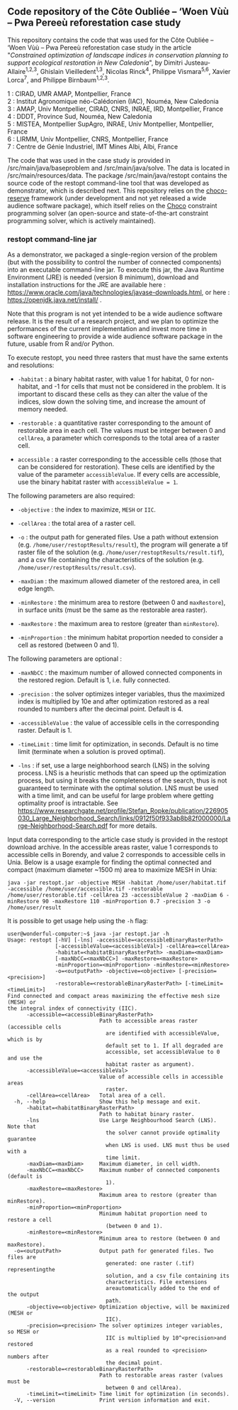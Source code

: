 ## Code repository of the Côte Oubliée – ‘Woen Vùù – Pwa Pereeù reforestation case study

This repository contains the code that was used for the Côte Oubliée – ‘Woen Vùù – Pwa Pereeù reforestation case study in the article "*Constrained optimization of landscape indices in conservation planning to support ecological restoration in New Caledonia*", by Dimitri Justeau-Allaire<sup>1,2,3</sup>, Ghislain Vieilledent<sup>1,3</sup>, Nicolas Rinck<sup>4</sup>, Philippe Vismara<sup>5,6</sup>, Xavier Lorca<sup>7</sup>, and Philippe Birnbaum<sup>1,2,3</sup>.

1 : CIRAD, UMR AMAP, Montpellier, France\
2 : Institut Agronomique néo-Calédonien (IAC), Nouméa, New Caledonia\
3 : AMAP, Univ Montpellier, CIRAD, CNRS, INRAE, IRD, Montpellier, France\
4 : DDDT, Province Sud, Nouméa, New Caledonia\
5 : MISTEA, Montpellier SupAgro, INRAE, Univ Montpellier, Montpellier, France\
6 : LIRMM, Univ Montpellier, CNRS, Montpellier, France\
7 : Centre de Génie Industriel, IMT Mines Albi, Albi, France

The code that was used in the case study is provided in /src/main/java/baseproblem and /src/main/java/solve. The data is located in /src/main/resources/data. The package /src/main/java/restopt contains the source code of the restopt command-line tool that was developed as demonstrator, which is described next. This repository relies on the [choco-reserve](https://github.com/dimitri-justeau/choco-reserve) framework (under development and not yet released a wide audience software package), which itself relies on the [Choco](https://github.com/chocoteam/choco-solver) constraint programming solver (an open-source and state-of-the-art constraint programming solver, which is actively maintained). 

### restopt command-line jar 

As a demonstrator, we packaged a single-region version of the problem (but with the possibility to control the number of connected components) into an executable command-line jar. To execute this jar, the Java Runtime Environment (JRE) is needed (version 8 minimum), download and installation instructions for the JRE are available here : https://www.oracle.com/java/technologies/javase-downloads.html, or here : https://openjdk.java.net/install/ .

Note that this program is not yet intended to be a wide audience software release. It is the result of a research project, and we plan to optimize the performances of the current implementation and invest more time in software engineering to provide a wide audience software package in the future, usable from R and/or Python.

To execute restopt, you need three rasters that must have the same extents and resolutions:

  - `-habitat` : a binary habitat raster, with value 1 for habitat, 0 for non-habitat, and -1 for cells that must not be considered in the problem. It is important to discard these cells as they can alter the value of the indices, slow down the solving time, and increase the amount of memory needed.
   
  - `-restorable` : a quantitative raster corresponding to the amount of restorable area in each cell. The values must be integer between 0 and `cellArea`, a parameter which corresponds to the total area of a raster cell.
   
  - `accessible` : a raster corresponding to the accessible cells (those that can be considered for restoration). These cells are identified by the value of the parameter `accessibleValue`. If every cells are accessible, use the binary habitat raster with `accessibleValue = 1`.

The following parameters are also required:

  - `-objective` : the index to maximize, `MESH` or `IIC`.
  
  - `-cellArea` : the total area of a raster cell.
  
  - `-o` : the output path for generated files. Use a path without extension (e.g. `/home/user/restoptResults/result`), the program will generate a tif raster file of the solution (e.g. `/home/user/restoptResults/result.tif`), and a csv file containing the characteristics of the solution (e.g. `/home/user/restoptResults/result.csv`).
  
  - `-maxDiam` : the maximum allowed diameter of the restored area, in cell edge length.
  
  - `-minRestore` : the minimum area to restore (between 0 and `maxRestore`), in surface units (must be the same as the restorable area raster).
  
  - `-maxRestore` : the maximum area to restore (greater than `minRestore`).
  
  - `-minProportion` : the minimum habitat proportion needed to consider a cell as restored (between 0 and 1).
  
The following parameters are optional :

  - `-maxNbCC` : the maximum number of allowed connected components in the restored region. Default is 1, i.e. fully connected.
  
  - `-precision` : the solver optimizes integer variables, thus the maximized index is multiplied by 10e<precision> and after optimization restored as a real rounded to <precision> numbers after the decimal point. Default is 4.
  
  - `-accessibleValue` : the value of accessible cells in the corresponding raster. Default is 1.
  
  - `-timeLimit` : time limit for optimization, in seconds. Default is no time limit (terminate when a solution is proved optimal).
  
  - `-lns` : if set, use a large neighborhood search (LNS) in the solving process. LNS is a heuristic methods that can speed up the optimization process, but using it breaks the completeness of the search, thus is not guaranteed to terminate with the optimal solution. LNS must be used with a time limit, and can be useful for large problem where getting optimality proof is intractable. See https://www.researchgate.net/profile/Stefan_Ropke/publication/226905030_Large_Neighborhood_Search/links/0912f50f933ab8b82f000000/Large-Neighborhood-Search.pdf for more details.

Input data corresponding to the article case study is provided in the restopt download archive. In the accessible areas raster, value 1 corresponds to accessible cells in Borendy, and value 2 corresponds to accessible cells in Unia. Below is a usage example for finding the optimal connected and compact (maximum diameter ~1500 m) area to maximize MESH in Unia:

    java -jar restopt.jar -objective MESH -habitat /home/user/habitat.tif -accessible /home/user/accessible.tif -restorable /home/user/restorable.tif -cellArea 23 -accessibleValue 2 -maxDiam 6 -minRestore 90 -maxRestore 110 -minProportion 0.7 -precision 3 -o /home/user/result

It is possible to get usage help using the `-h` flag:

```shell
user@wonderful-computer:~$ java -jar restopt.jar -h
Usage: restopt [-hV] [-lns] -accessible=<accessibleBinaryRasterPath>
               [-accessibleValue=<accessibleVal>] -cellArea=<cellArea>
               -habitat=<habitatBinaryRasterPath> -maxDiam=<maxDiam>
               [-maxNbCC=<maxNbCC>] -maxRestore=<maxRestore>
               -minProportion=<minProportion> -minRestore=<minRestore>
               -o=<outputPath> -objective=<objective> [-precision=<precision>]
               -restorable=<restorableBinaryRasterPath> [-timeLimit=<timeLimit>]
Find connected and compact areas maximizing the effective mesh size (MESH) or
the integral index of connectivity (IIC).
      -accessible=<accessibleBinaryRasterPath>
                             Path to accessible areas raster (accessible cells
                               are identified with accessibleValue, which is by
                               default set to 1. If all degraded are
                               accessible, set accessibleValue to 0 and use the
                               habitat raster as argument).
      -accessibleValue=<accessibleVal>
                             Value of accessible cells in accessible areas
                               raster.
      -cellArea=<cellArea>   Total area of a cell.
  -h, --help                 Show this help message and exit.
      -habitat=<habitatBinaryRasterPath>
                             Path to habitat binary raster.
      -lns                   Use Large Neighbourhood Search (LNS). Note that
                               the solver cannot provide optimality guarantee
                               when LNS is used. LNS must thus be used with a
                               time limit.
      -maxDiam=<maxDiam>     Maximum diameter, in cell width.
      -maxNbCC=<maxNbCC>     Maximum number of connected components (default is
                               1).
      -maxRestore=<maxRestore>
                             Maximum area to restore (greater than minRestore).
      -minProportion=<minProportion>
                             Minimum habitat proportion need to restore a cell
                               (between 0 and 1).
      -minRestore=<minRestore>
                             Minimum area to restore (between 0 and maxRestore).
  -o=<outputPath>            Output path for generated files. Two files are
                               generated: one raster (.tif) representingthe
                               solution, and a csv file containing its
                               characteristics. File extensions
                               areautomatically added to the end of the output
                               path.
      -objective=<objective> Optimization objective, will be maximized (MESH or
                               IIC).
      -precision=<precision> The solver optimizes integer variables, so MESH or
                               IIC is multiplied by 10^<precision>and restored
                               as a real rounded to <precision> numbers after
                               the decimal point.
      -restorable=<restorableBinaryRasterPath>
                             Path to restorable areas raster (values must be
                               between 0 and cellArea).
      -timeLimit=<timeLimit> Time limit for optimization (in seconds).
  -V, --version              Print version information and exit.
```